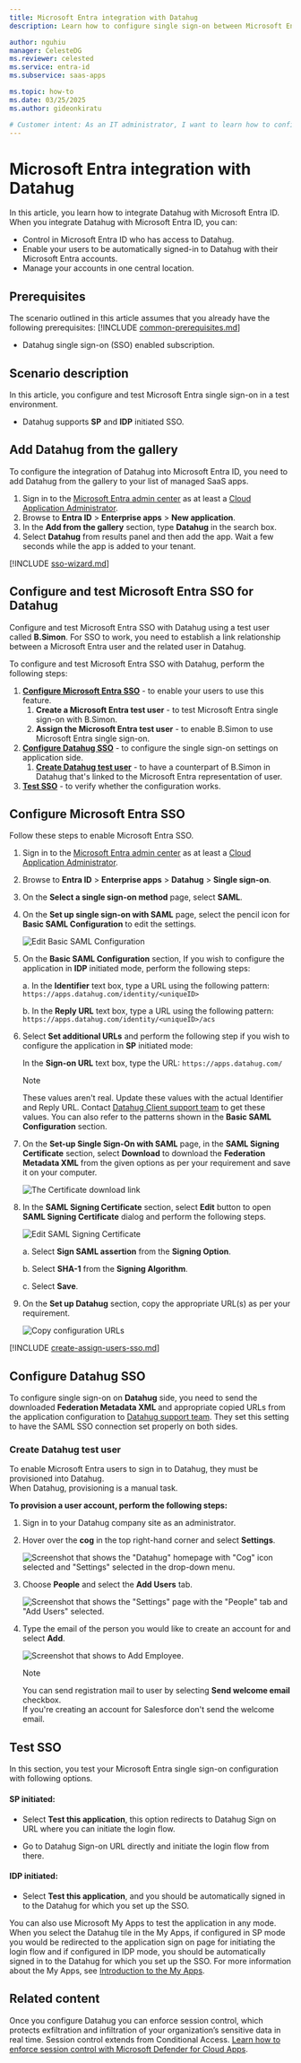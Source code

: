 ```yaml
---
title: Microsoft Entra integration with Datahug
description: Learn how to configure single sign-on between Microsoft Entra ID and Datahug.

author: nguhiu
manager: CelesteDG
ms.reviewer: celested
ms.service: entra-id
ms.subservice: saas-apps

ms.topic: how-to
ms.date: 03/25/2025
ms.author: gideonkiratu

# Customer intent: As an IT administrator, I want to learn how to configure single sign-on between Microsoft Entra ID and Datahug so that I can control who has access to Datahug, enable automatic sign-in with Microsoft Entra accounts, and manage my accounts in one central location.
---
```

# Microsoft Entra integration with Datahug

In this article,  you learn how to integrate Datahug with Microsoft Entra ID. When you integrate Datahug with Microsoft Entra ID, you can:

* Control in Microsoft Entra ID who has access to Datahug.
* Enable your users to be automatically signed-in to Datahug with their Microsoft Entra accounts.
* Manage your accounts in one central location.

## Prerequisites

The scenario outlined in this article assumes that you already have the following prerequisites:
[!INCLUDE [common-prerequisites.md](~/identity/saas-apps/includes/common-prerequisites.md)]
* Datahug single sign-on (SSO) enabled subscription.

## Scenario description

In this article,  you configure and test Microsoft Entra single sign-on in a test environment.

* Datahug supports **SP** and **IDP** initiated SSO.

## Add Datahug from the gallery

To configure the integration of Datahug into Microsoft Entra ID, you need to add Datahug from the gallery to your list of managed SaaS apps.

1. Sign in to the [Microsoft Entra admin center](https://entra.microsoft.com) as at least a [Cloud Application Administrator](~/identity/role-based-access-control/permissions-reference.md#cloud-application-administrator).
1. Browse to **Entra ID** > **Enterprise apps** > **New application**.
1. In the **Add from the gallery** section, type **Datahug** in the search box.
1. Select **Datahug** from results panel and then add the app. Wait a few seconds while the app is added to your tenant.

 [!INCLUDE [sso-wizard.md](~/identity/saas-apps/includes/sso-wizard.md)]

<a name='configure-and-test-azure-ad-sso-for-datahug'></a>

## Configure and test Microsoft Entra SSO for Datahug

Configure and test Microsoft Entra SSO with Datahug using a test user called **B.Simon**. For SSO to work, you need to establish a link relationship between a Microsoft Entra user and the related user in Datahug.

To configure and test Microsoft Entra SSO with Datahug, perform the following steps:

1. **[Configure Microsoft Entra SSO](#configure-azure-ad-sso)** - to enable your users to use this feature.
    1. **Create a Microsoft Entra test user** - to test Microsoft Entra single sign-on with B.Simon.
    1. **Assign the Microsoft Entra test user** - to enable B.Simon to use Microsoft Entra single sign-on.
1. **[Configure Datahug SSO](#configure-datahug-sso)** - to configure the single sign-on settings on application side.
    1. **[Create Datahug test user](#create-datahug-test-user)** - to have a counterpart of B.Simon in Datahug that's linked to the Microsoft Entra representation of user.
1. **[Test SSO](#test-sso)** - to verify whether the configuration works.

<a name='configure-azure-ad-sso'></a>

## Configure Microsoft Entra SSO

Follow these steps to enable Microsoft Entra SSO.

1. Sign in to the [Microsoft Entra admin center](https://entra.microsoft.com) as at least a [Cloud Application Administrator](~/identity/role-based-access-control/permissions-reference.md#cloud-application-administrator).
1. Browse to **Entra ID** > **Enterprise apps** > **Datahug** > **Single sign-on**.
1. On the **Select a single sign-on method** page, select **SAML**.
1. On the **Set up single sign-on with SAML** page, select the pencil icon for **Basic SAML Configuration** to edit the settings.

   ![Edit Basic SAML Configuration](common/edit-urls.png)

1. On the **Basic SAML Configuration** section, If you wish to configure the application in **IDP** initiated mode, perform the following steps:

    a. In the **Identifier** text box, type a URL using the following pattern:
    `https://apps.datahug.com/identity/<uniqueID>`

    b. In the **Reply URL** text box, type a URL using the following pattern:
    `https://apps.datahug.com/identity/<uniqueID>/acs`

1. Select **Set additional URLs** and perform the following step if you wish to configure the application in **SP** initiated mode:

    In the **Sign-on URL** text box, type the URL:
    `https://apps.datahug.com/`

	> [!NOTE]
	> These values aren't real. Update these values with the actual Identifier and Reply URL. Contact [Datahug Client support team](https://www.sap.com/corporate/en/company/office-locations.html) to get these values. You can also refer to the patterns shown in the **Basic SAML Configuration** section.

1. On the **Set-up Single Sign-On with SAML** page, in the **SAML Signing Certificate** section, select **Download** to download the **Federation Metadata XML** from the given options as per your requirement and save it on your computer.

	![The Certificate download link](common/metadataxml.png)

1. In the **SAML Signing Certificate** section, select **Edit** button to open **SAML Signing Certificate** dialog and perform the following steps.

	![Edit SAML Signing Certificate](common/edit-certificate.png)

	a. Select **Sign SAML assertion** from the **Signing Option**.

	b. Select **SHA-1** from the **Signing Algorithm**.
	
	c. Select **Save**.

1. On the **Set up Datahug** section, copy the appropriate URL(s) as per your requirement.

	![Copy configuration URLs](common/copy-configuration-urls.png)

<a name='create-an-azure-ad-test-user'></a>

[!INCLUDE [create-assign-users-sso.md](~/identity/saas-apps/includes/create-assign-users-sso.md)]

## Configure Datahug SSO

To configure single sign-on on **Datahug** side, you need to send the downloaded **Federation Metadata XML** and appropriate copied URLs from the application configuration to [Datahug support team](https://www.sap.com/corporate/en/company/office-locations.html). They set this setting to have the SAML SSO connection set properly on both sides.

### Create Datahug test user

To enable Microsoft Entra users to sign in to Datahug, they must be provisioned into Datahug.  
When Datahug, provisioning is a manual task.

**To provision a user account, perform the following steps:**

1. Sign in to your Datahug company site as an administrator.

2. Hover over the **cog** in the top right-hand corner and select **Settings**.
   
	![Screenshot that shows the "Datahug" homepage with "Cog" icon selected and "Settings" selected in the drop-down menu.](./media/datahug-tutorial/settings.png)

3. Choose **People** and select the **Add Users** tab.

	![Screenshot that shows the "Settings" page with the "People" tab and "Add Users" selected.](./media/datahug-tutorial/users.png)

4. Type the email of the person you would like to create an account for and select **Add**.

	![Screenshot that shows to Add Employee.](./media/datahug-tutorial/add-user.png)

    > [!NOTE] 
	> You can send registration mail to user by selecting **Send welcome email** checkbox.	
	> If you're creating an account for Salesforce don't send the welcome email.

## Test SSO

In this section, you test your Microsoft Entra single sign-on configuration with following options. 

#### SP initiated:

* Select **Test this application**, this option redirects to Datahug Sign on URL where you can initiate the login flow.  

* Go to Datahug Sign-on URL directly and initiate the login flow from there.

#### IDP initiated:

* Select **Test this application**, and you should be automatically signed in to the Datahug for which you set up the SSO. 

You can also use Microsoft My Apps to test the application in any mode. When you select the Datahug tile in the My Apps, if configured in SP mode you would be redirected to the application sign on page for initiating the login flow and if configured in IDP mode, you should be automatically signed in to the Datahug for which you set up the SSO. For more information about the My Apps, see [Introduction to the My Apps](https://support.microsoft.com/account-billing/sign-in-and-start-apps-from-the-my-apps-portal-2f3b1bae-0e5a-4a86-a33e-876fbd2a4510).

## Related content

Once you configure Datahug you can enforce session control, which protects exfiltration and infiltration of your organization’s sensitive data in real time. Session control extends from Conditional Access. [Learn how to enforce session control with Microsoft Defender for Cloud Apps](/cloud-app-security/proxy-deployment-aad).
